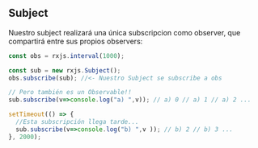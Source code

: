 ## Subject

Nuestro subject realizará una única subscripcion como observer, que compartirá entre sus propios observers:

```typescript
const obs = rxjs.interval(1000);

const sub = new rxjs.Subject();
obs.subscribe(sub); //<- Nuestro Subject se subscribe a obs

// Pero también es un Observable!!
sub.subscribe(v=>console.log("a) ",v)); // a) 0 // a) 1 // a) 2 ...

setTimeout(() => {
  //Esta subscripción llega tarde...
  sub.subscribe(v=>console.log("b) ",v )); // b) 2 // b) 3 ...
}, 2000);
```
